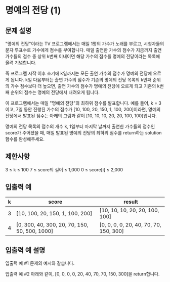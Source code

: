 # 명예의 전당 (1)


## 문제 설명

"명예의 전당"이라는 TV 프로그램에서는 매일 1명의 가수가 노래를 부르고, 시청자들의 문자 투표수로 가수에게 점수를 부여합니다. 매일 출연한 가수의 점수가 지금까지 출연 가수들의 점수 중 상위 k번째 이내이면 해당 가수의 점수를 명예의 전당이라는 목록에 올려 기념합니다. 

즉 프로그램 시작 이후 초기에 k일까지는 모든 출연 가수의 점수가 명예의 전당에 오르게 됩니다. k일 다음부터는 출연 가수의 점수가 기존의 명예의 전당 목록의 k번째 순위의 가수 점수보다 더 높으면, 출연 가수의 점수가 명예의 전당에 오르게 되고 기존의 k번째 순위의 점수는 명예의 전당에서 내려오게 됩니다.

이 프로그램에서는 매일 "명예의 전당"의 최하위 점수를 발표합니다. 예를 들어, k = 3이고, 7일 동안 진행된 가수의 점수가 [10, 100, 20, 150, 1, 100, 200]이라면, 명예의 전당에서 발표된 점수는 아래의 그림과 같이 [10, 10, 10, 20, 20, 100, 100]입니다.

명예의 전당 목록의 점수의 개수 k, 1일부터 마지막 날까지 출연한 가수들의 점수인 score가 주어졌을 때, 매일 발표된 명예의 전당의 최하위 점수를 return하는 solution 함수를 완성해주세요.


## 제한사항

3 ≤ k ≤ 100
7 ≤ score의 길이 ≤ 1,000
0 ≤ score[i] ≤ 2,000


## 입출력 예

|k|	score|	result|
|-|----------------------------------------------|----------------------------------------|
|3|	[10, 100, 20, 150, 1, 100, 200]|	[10, 10, 10, 20, 20, 100, 100]|
|4|	[0, 300, 40, 300, 20, 70, 150, 50, 500, 1000]|	[0, 0, 0, 0, 20, 40, 70, 70, 150, 300]|


## 입출력 예 설명

입출력 예 #1
문제의 예시와 같습니다.

입출력 예 #2
아래와 같이, [0, 0, 0, 0, 20, 40, 70, 70, 150, 300]을 return합니다.